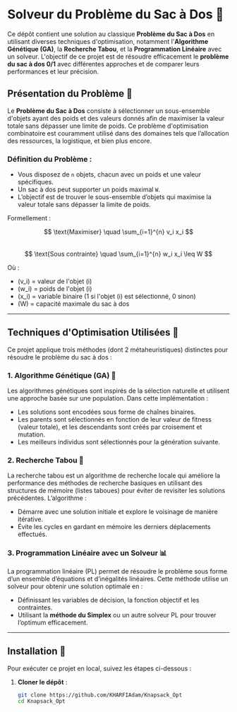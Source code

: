 # Solveur du Problème du Sac à Dos 🚀

Ce dépôt contient une solution au classique **Problème du Sac à Dos** en utilisant diverses techniques d'optimisation, notamment l'**Algorithme Génétique (GA)**, la **Recherche Tabou**, et la **Programmation Linéaire** avec un solveur. L'objectif de ce projet est de résoudre efficacement le **problème du sac à dos 0/1** avec différentes approches et de comparer leurs performances et leur précision.

## Présentation du Problème 🎒

Le **Problème du Sac à Dos** consiste à sélectionner un sous-ensemble d'objets ayant des poids et des valeurs donnés afin de maximiser la valeur totale sans dépasser une limite de poids. Ce problème d'optimisation combinatoire est couramment utilisé dans des domaines tels que l’allocation des ressources, la logistique, et bien plus encore.

### Définition du Problème :
- Vous disposez de `n` objets, chacun avec un poids et une valeur spécifiques.
- Un sac à dos peut supporter un poids maximal `W`.
- L’objectif est de trouver le sous-ensemble d’objets qui maximise la valeur totale sans dépasser la limite de poids.

Formellement :

$$ \text{Maximiser} \quad \sum_{i=1}^{n} v_i x_i $$  
$$ \text{Sous contrainte} \quad \sum_{i=1}^{n} w_i x_i \leq W $$  

Où :
- \(v_i\) = valeur de l'objet \(i\)
- \(w_i\) = poids de l'objet \(i\)
- \(x_i\) = variable binaire (1 si l'objet \(i\) est sélectionné, 0 sinon)
- \(W\) = capacité maximale du sac à dos

---

## Techniques d'Optimisation Utilisées 🧠

Ce projet applique trois méthodes (dont 2 métaheuristiques) distinctes pour résoudre le problème du sac à dos :

### 1. **Algorithme Génétique (GA)** 🧬

Les algorithmes génétiques sont inspirés de la sélection naturelle et utilisent une approche basée sur une population. Dans cette implémentation :
- Les solutions sont encodées sous forme de chaînes binaires.
- Les parents sont sélectionnés en fonction de leur valeur de fitness (valeur totale), et les descendants sont créés par croisement et mutation.
- Les meilleurs individus sont sélectionnés pour la génération suivante.

### 2. **Recherche Tabou** 🔄

La recherche tabou est un algorithme de recherche locale qui améliore la performance des méthodes de recherche basiques en utilisant des structures de mémoire (listes taboues) pour éviter de revisiter les solutions précédentes. L’algorithme :
- Démarre avec une solution initiale et explore le voisinage de manière itérative.
- Évite les cycles en gardant en mémoire les derniers déplacements effectués.

### 3. **Programmation Linéaire avec un Solveur** 📊

La programmation linéaire (PL) permet de résoudre le problème sous forme d’un ensemble d’équations et d’inégalités linéaires. Cette méthode utilise un solveur pour obtenir une solution optimale en :
- Définissant les variables de décision, la fonction objectif et les contraintes.
- Utilisant la **méthode du Simplex** ou un autre solveur PL pour trouver l’optimum efficacement.

---

## Installation 🔧

Pour exécuter ce projet en local, suivez les étapes ci-dessous :

1. **Cloner le dépôt** :
   ```bash
   git clone https://github.com/KHARFIAdam/Knapsack_Opt
   cd Knapsack_Opt